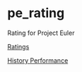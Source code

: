 # pe_rating
Rating for Project Euler

[Ratings](https://github.com/baihacker/pe_rating/tree/master/rating)

[History Performance](http://euler-crawler.appspot.com/search/77)
